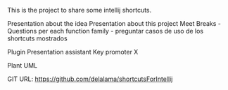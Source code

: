 
This is the project to share some intellij shortcuts.


Presentation about the idea
Presentation about this project
Meet Breaks - Questions per each function family
    - preguntar casos de uso de los shortcuts mostrados


Plugin
Presentation assistant
Key promoter X

Plant UML

GIT URL:
https://github.com/delalama/shortcutsForIntellij







